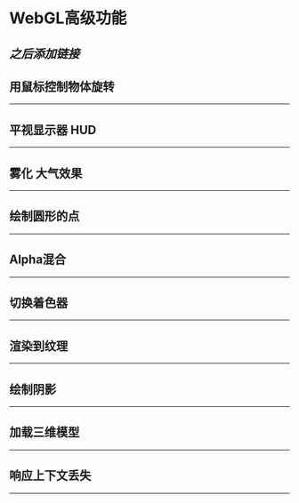 # WebGL高级功能 
*之后添加链接*
--- 
## 用鼠标控制物体旋转
---
## 平视显示器 HUD
---
## 雾化 大气效果
---
## 绘制圆形的点
---
## Alpha混合
---
## 切换着色器
---
## 渲染到纹理
---
## 绘制阴影
---
## 加载三维模型
---
## 响应上下文丢失
---